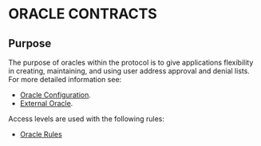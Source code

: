 # ORACLE CONTRACTS

## Purpose

The purpose of oracles within the protocol is to give applications flexibility in creating, maintaining, and using user address approval and denial lists. For more detailed information see:

- [Oracle Configuration](./ORACLE-CONFIGURATION.md).
- [External Oracle](./EXTERNAL-ORACLE.md).

Access levels are used with the following rules:

- [Oracle Rules](./ORACLE-RULES.md)
